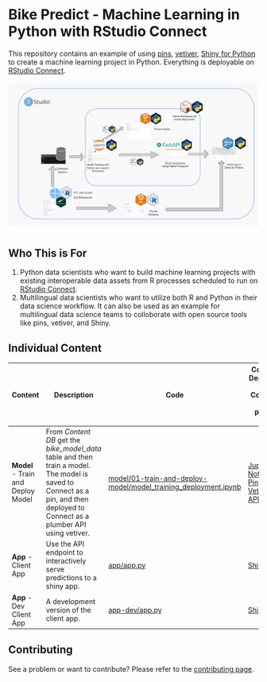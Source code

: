 # Bike Predict - Machine Learning in Python with RStudio Connect

This repository contains an example of using [pins](https://github.com/rstudio/pins), [vetiver](https://vetiver.tidymodels.org), [Shiny for Python](https://shiny.rstudio.com/py/) to create a machine learning project in Python. Everything is deployable on [RStudio Connect](https://rstudio.com/products/connect/). 

![](img/bikeshare_python.png)

## Who This is For

1. Python data scientists who want to build machine learning projects with existing interoperable data assets from R processes scheduled to run on [RStudio Connect](https://rstudio.com/products/connect/).
2. Multilingual data scientists who want to utilize both R and Python in their data science workflow. It can also be used as an example for multilingual data science teams to colloborate with open source tools like pins, vetiver, and Shiny.

## Individual Content

| Content                                   | Description                                                  | Code                                                         | Content Deployed to Connect (not public yet)                                  |
| ----------------------------------------- | ------------------------------------------------------------ | ------------------------------------------------------------ | ------------------------------------------------------------ |
| **Model** - Train and Deploy Model | From *Content DB* get the *bike_model_data* table and then train a model. The model is saved to Connect as a pin, and then deployed to Connect as a plumber API using vetiver. | [model/01-train-and-deploy-model/model_training_deployment.ipynb](model/01-train-and-deploy-model/model_training_deployment.ipynb) | [Jupyter Notebook](https://colorado.rstudio.com/rsc/bikeshare-model-retraining/), [Pin](https://colorado.rstudio.com/rsc/bikeshare-rf-model-python-pin/), [Vetiver API](https://colorado.rstudio.com/rsc/new-bikeshare-model/) |
| **App** - Client App                      | Use the API endpoint to interactively serve predictions to a shiny app.| [app/app.py](app/app.py)                                           | [Shiny app](https://colorado.rstudio.com/rsc/bike-share-python-app/)                                                                                                                                                              |
| **App** - Dev Client App                  | A development version of the client app.                                | [app-dev/app.py](app-dev/app.py)                                   | [Shiny app](https://colorado.rstudio.com/rsc/bike-share-python-dev/)                                                                                                                                                              |

## Contributing

See a problem or want to contribute? Please refer to the [contributing page](./CONTRBUTING.md).
